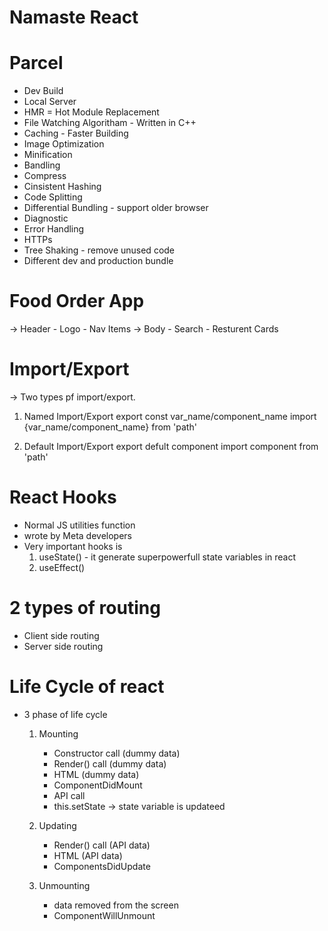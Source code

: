# Namaste React 

# Parcel 
- Dev Build
- Local Server
- HMR = Hot Module Replacement
- File Watching Algoritham - Written in C++
- Caching - Faster Building
- Image Optimization
- Minification
- Bandling
- Compress
- Cinsistent Hashing
- Code Splitting
- Differential Bundling - support older browser
- Diagnostic
- Error Handling
- HTTPs
- Tree Shaking - remove unused code
- Different dev and production bundle

# Food Order App 
-> Header
    - Logo
    - Nav Items
-> Body
    - Search
    - Resturent Cards

# Import/Export
-> Two types pf import/export.

1. Named Import/Export
    export const var_name/component_name
    import {var_name/component_name} from 'path'

2. Default Import/Export
    export defult component
    import component from 'path'

# React Hooks
- Normal JS utilities function
- wrote by Meta developers
- Very important hooks is 
    1. useState() - it generate superpowerfull state variables in react
    2. useEffect()

# 2 types of routing
- Client side routing
- Server side routing

# Life Cycle of react
- 3 phase of life cycle
    1. Mounting
        - Constructor call (dummy data)
        - Render() call (dummy data)
        - HTML (dummy data)
        - ComponentDidMount
        - API call 
        - this.setState -> state variable is updateed

    2. Updating
        - Render() call (API data)
        - HTML (API data)
        - ComponentsDidUpdate

    3. Unmounting
        - data removed from the screen
        - ComponentWillUnmount